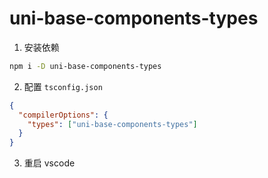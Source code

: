 # uni-base-components-types

1. 安装依赖

```bash
npm i -D uni-base-components-types
```

2. 配置 `tsconfig.json`

```json
{
  "compilerOptions": {
    "types": ["uni-base-components-types"]
  }
}
```

3. 重启 vscode
